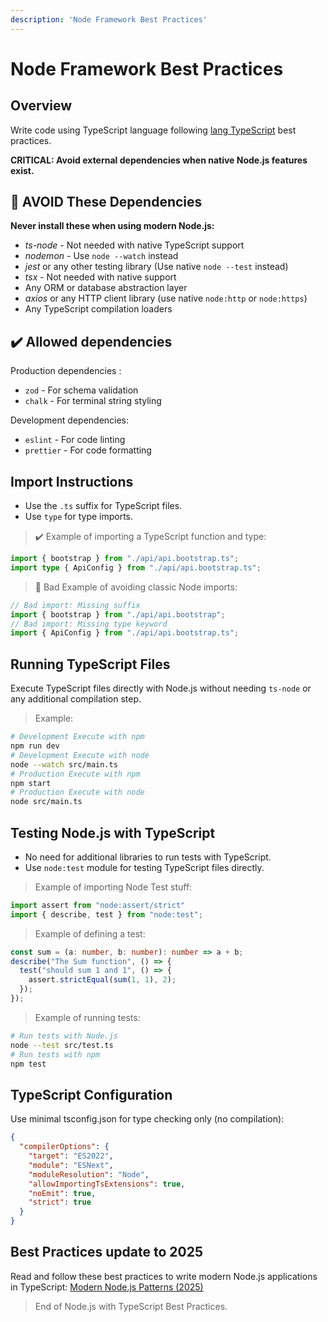 ```yaml
---
description: 'Node Framework Best Practices'
---
```

# Node Framework Best Practices

## Overview

Write code using TypeScript language following [lang TypeScript](/.github/instructions/lng-typescript.instructions.md) best practices.

**CRITICAL: Avoid external dependencies when native Node.js features exist.**

## 🚫 AVOID These Dependencies

**Never install these when using modern Node.js:**
- _ts-node_ - Not needed with native TypeScript support
- _nodemon_ - Use `node --watch` instead
- _jest_ or any other testing library  (Use native `node --test` instead)
- _tsx_ - Not needed with native support
- Any ORM or database abstraction layer
- _axios_ or any HTTP client library (use native `node:http` or `node:https`)
- Any TypeScript compilation loaders

## ✔️ Allowed dependencies

Production dependencies :

- `zod` - For schema validation
- `chalk` - For terminal string styling

Development dependencies:
- `eslint` - For code linting
- `prettier` - For code formatting

## Import Instructions

- Use the `.ts` suffix for TypeScript files.
- Use `type` for type imports.

> ✔️ Example of importing a TypeScript function and type:
```ts
import { bootstrap } from "./api/api.bootstrap.ts";
import type { ApiConfig } from "./api/api.bootstrap.ts";
```

> 🚫 Bad Example of avoiding classic Node imports:
```ts
// Bad import: Missing suffix
import { bootstrap } from "./api/api.bootstrap";
// Bad import: Missing type keyword
import { ApiConfig } from "./api/api.bootstrap.ts";
```

## Running TypeScript Files

Execute TypeScript files directly with Node.js without needing `ts-node` or any additional compilation step. 

> Example:
```bash
# Development Execute with npm
npm run dev
# Development Execute with node
node --watch src/main.ts
# Production Execute with npm
npm start
# Production Execute with node
node src/main.ts
```

## Testing Node.js with TypeScript

- No need for additional libraries to run tests with TypeScript. 
- Use `node:test` module for testing TypeScript files directly.

> Example of importing Node Test stuff:
```ts
import assert from "node:assert/strict"
import { describe, test } from "node:test";
```

> Example of defining a test:
```ts
const sum = (a: number, b: number): number => a + b;
describe("The Sum function", () => {
  test("should sum 1 and 1", () => {
    assert.strictEqual(sum(1, 1), 2);
  });
});
```

> Example of running tests:
```bash
# Run tests with Node.js
node --test src/test.ts
# Run tests with npm
npm test
```

## TypeScript Configuration

Use minimal tsconfig.json for type checking only (no compilation):

```json
{
  "compilerOptions": {
    "target": "ES2022",
    "module": "ESNext",
    "moduleResolution": "Node",
    "allowImportingTsExtensions": true,
    "noEmit": true,
    "strict": true
  }
}
```

## Best Practices update to 2025

Read and follow these best practices to write modern Node.js applications in TypeScript:
[Modern Node.js Patterns (2025)](./frm-node_2025.instructions.md)

> End of Node.js with TypeScript Best Practices.